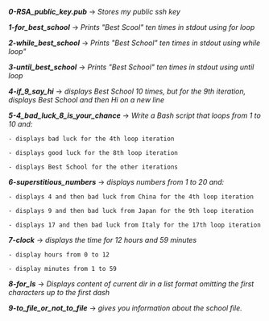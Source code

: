 ***0-RSA_public_key.pub*** -> *Stores my public ssh key*

***1-for_best_school*** -> *Prints "Best Scool" ten times in stdout using for loop*

***2-while_best_school*** -> *Prints "Best School" ten times in stdout using while loop"*

***3-until_best_school*** -> *Prints "Best School" ten times in stdout using until loop*

***4-if_9_say_hi*** -> *displays Best School 10 times, but for the 9th iteration, displays Best School and then Hi on a new line*

***5-4_bad_luck_8_is_your_chance*** -> *Write a Bash script that loops from 1 to 10 and:*

	- displays bad luck for the 4th loop iteration

	- displays good luck for the 8th loop iteration

	- displays Best School for the other iterations

***6-superstitious_numbers*** -> *displays numbers from 1 to 20 and:*

	- displays 4 and then bad luck from China for the 4th loop iteration

	- displays 9 and then bad luck from Japan for the 9th loop iteration

	- displays 17 and then bad luck from Italy for the 17th loop iteration

***7-clock*** -> *displays the time for 12 hours and 59 minutes*

	- display hours from 0 to 12

	- display minutes from 1 to 59

***8-for_ls*** -> *Displays content of current dir in a list format omitting the
 first characters up to the first dash*

***9-to_file_or_not_to_file*** -> *gives you information about the school file.*

